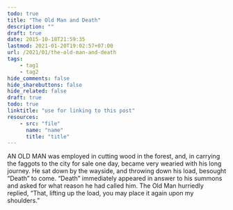 ```yaml
---
todo: true
title: "The Old Man and Death"
description: ""
draft: true
date: 2015-10-18T21:59:35
lastmod: 2021-01-20T19:02:57+07:00
url: /2021/01/the-old-man-and-death
tags:
    - tag1
    - tag2
hide_comments: false
hide_sharebuttons: false
hide_related: false
draft: true
todo: true
linktitle: "use for linking to this post"
resources:
    - src: "file"
      name: "name"
      title: "title"
---
```

AN OLD MAN was employed in cutting wood in the forest, and, in carrying the faggots to the city for sale one day, became very wearied with his long journey. He sat down by the wayside, and throwing down his load, besought “Death” to come. “Death” immediately appeared in answer to his summons and asked for what reason he had called him. The Old Man hurriedly replied, “That, lifting up the load, you may place it again upon my shoulders.”

